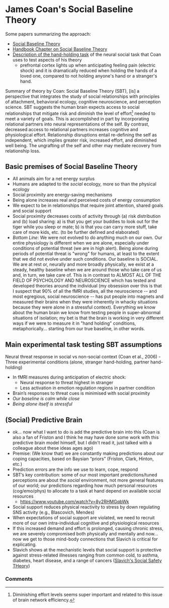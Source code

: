 # James Coan's Social Baseline Theory

Some papers summarizing the approach:
- [Social Baseline Theory](https://www.ncbi.nlm.nih.gov/pmc/articles/PMC4375548/)
- [Handbook Chapter on Social Baseline Theory](https://evolution-institute.org/wp-content/uploads/2017/05/Coan-Maresh-2014.pdf)
- [Description of the hand-holding task](https://www.youtube.com/watch?v=JeKNDZujYYk) of the neural social task that Coan uses to test aspects of his theory
   - prefrontal cortex lights up when anticipating feeling pain (electric shock) and it is dramatically reduced when holding the hands of a loved one, compared to not holding anyone's hand or a stranger's hand. 

Summary of theory by Coan: Social Baseline Theory (SBT), [is] a perspective that integrates the study of social relationships with principles of attachment, behavioral ecology, cognitive neuroscience, and perception science. SBT suggests the human brain expects access to social relationships that mitigate risk and diminish the level of effort[^1] needed to meet a variety of goals. This is accomplished in part by incorporating relational partners into neural representations of the self. By contrast, decreased access to relational partners increases cognitive and physiological effort. Relationship disruptions entail re-defining the self as independent, which implies greater risk, increased effort, and diminished well being. The ungrafting of the self and other may mediate recovery from relationship loss.

## Basic premises of Social Baseline Theory

- All animals aim for a net energy surplus
- Humans are adapted to the _social_ ecology, more so than the physical ecology
- Social proximity are energy-saving mechanisms
- Being alone increases real and perceived costs of energy consumption
- We expect to be in relationships that require joint attention, shared goals and social support
- Social proximity decreases costs of activity through (a) risk distribution and (b) load sharing:  a) is that you get your buddies to look out for the tiger while you sleep or mate; b) is that you can carry more stuff, take care of more kids, etc. (to be further defined and elaborated)
- _Bottom Line_: We were not evolved to do anything much on our own. Our entire physiology is different when we are alone, especially under conditions of potential threat (we are in high alert). Being alone during periods of potential threat is "wrong" for humans, at least to the extent that we did not evolve under such conditions. Our baseline is SOCIAL. We are at rest or, neurally and more broadly physically, we exist at a steady, healthy baseline when we are around those who take care of us and, in turn, we take care of. This is in contrast to ALMOST ALL OF THE FIELD OF PSYCHOLOGY AND NEUROSCIENCE which has tested and developed theories around the individual (my obsession over this is that I suspect that 90% of all the fMRI studies, all the neuroscience -- and most egregious, social neuroscience -- has put people into magnets and measured their brains when they were inherently in whacky situations because they were alone in a stressful context). Everything we know about the human brain we know from testing people in super-abnormal situations of isolation; my bet is that the brain is working in very different ways if we were to measure it in "hand holding" conditions, metaphorically... starting from our true baseline, in other words. 

## Main experimental task testing SBT assumptions

Neural threat response in social vs non-social context (Coan et al., 2006)
-Three experimental conditions (alone, stranger hand-holding, partner hand-holding)
- In fMRI measures during anticipation of electric shock:
   - Neural response to threat highest in stranger
   - Less activation in emotion regulation regions in partner condition
- Brain’s responses to threat cues is minimised with social proximity
- _Our baseline is calm while close_
- _Being alone itself is stressful_

## (Social) Predictive Brain

- ok... now what I want to do is add the predictive brain into this (Coan is also a fan of Friston and I think he may have done some work with this predictive brain model himself, but I didn't read it, just talked with a colleague about these ideas ages ago)
- Premise: (We know that) we are constantly making predictions about our coping capacities, based on Baysian “priors” (Friston, Clark, Hinton, etc.)
- Prediction errors are the info we use to learn, cope, respond
- SBT’s key contribution: some of our most important predictions/tuned perceptions are about the _social_ environment, not more general features of our world; our predictions regarding how much personal resources (cog/emo/phys) to allocate to a task at hand depend on available social resources
  - https://www.youtube.com/watch?v=8y2RHMGqbWk
- Social support reduces physical reactivity to stress by down regulating SNS activity (e.g., Blascovich, Mendes)
- When expectations of social support are violated, we need to recruit more of our own intra-individual cognitive and physiological resources
- If this increased demand and effort is prolonged, causing chronic stress, we are severely compromised both physically and mentally and now... now we get to those mind-body connections that Slavich is critical for explicating.
- Slavich shows at the mechanistic levels that social support is protective against stress-related illnesses ranging from common cold, to asthma, diabetes, heart disease, and a range of cancers ([Slavich's Social Safety THeory](https://www.annualreviews.org/doi/pdf/10.1146/annurev-clinpsy-032816-045159)) 

### Comments

[^1]: Diminishing effort levels seems super important and related to this issue of brain network efficiency.

